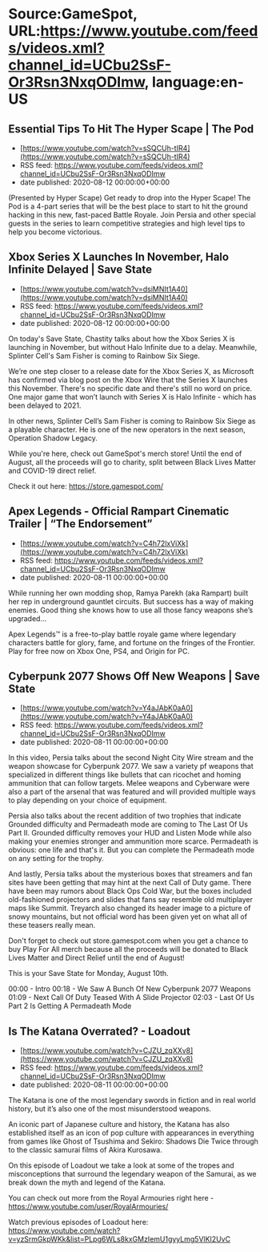 # Source:GameSpot, URL:https://www.youtube.com/feeds/videos.xml?channel_id=UCbu2SsF-Or3Rsn3NxqODImw, language:en-US

## Essential Tips To Hit The Hyper Scape | The Pod
 - [https://www.youtube.com/watch?v=sSQCUh-tIR4](https://www.youtube.com/watch?v=sSQCUh-tIR4)
 - RSS feed: https://www.youtube.com/feeds/videos.xml?channel_id=UCbu2SsF-Or3Rsn3NxqODImw
 - date published: 2020-08-12 00:00:00+00:00

(Presented by Hyper Scape) Get ready to drop into the Hyper Scape! The Pod is a 4-part series that will be the best place to start to hit the ground hacking in this new, fast-paced Battle Royale. Join Persia and other special guests in the series to learn competitive strategies and high level tips to help you become victorious.

## Xbox Series X Launches In November, Halo Infinite Delayed | Save State
 - [https://www.youtube.com/watch?v=dsiMNIt1A40](https://www.youtube.com/watch?v=dsiMNIt1A40)
 - RSS feed: https://www.youtube.com/feeds/videos.xml?channel_id=UCbu2SsF-Or3Rsn3NxqODImw
 - date published: 2020-08-12 00:00:00+00:00

On today's Save State, Chastity talks about how the Xbox Series X is launching in November, but without Halo Infinite due to a delay. Meanwhile, Splinter Cell's Sam Fisher is coming to Rainbow Six Siege.

We’re one step closer to a release date for the Xbox Series X, as Microsoft has confirmed via blog post on the Xbox Wire that the Series X launches this November. There's no specific date and there's still no word on price. One major game that won’t launch with Series X is Halo Infinite - which has been delayed to 2021.

In other news, Splinter Cell’s Sam Fisher is coming to Rainbow Six Siege as a playable character. He is one of the new operators in the next season, Operation Shadow Legacy. 

While you're here, check out GameSpot's merch store!  Until the end of August, all the proceeds will go to charity, split between Black Lives Matter and COVID-19 direct relief. 

Check it out here: https://store.gamespot.com/

## Apex Legends - Official Rampart Cinematic Trailer | “The Endorsement”
 - [https://www.youtube.com/watch?v=C4h72lxViXk](https://www.youtube.com/watch?v=C4h72lxViXk)
 - RSS feed: https://www.youtube.com/feeds/videos.xml?channel_id=UCbu2SsF-Or3Rsn3NxqODImw
 - date published: 2020-08-11 00:00:00+00:00

While running her own modding shop, Ramya Parekh (aka Rampart) built her rep in underground gauntlet circuits. But success has a way of making enemies. Good thing she knows how to use all those fancy weapons she’s upgraded…  


Apex Legends™ is a free-to-play battle royale game where legendary characters battle for glory, fame, and fortune on the fringes of the Frontier. Play for free now on Xbox One, PS4, and Origin for PC.

## Cyberpunk 2077 Shows Off New Weapons | Save State
 - [https://www.youtube.com/watch?v=Y4aJAbK0aA0](https://www.youtube.com/watch?v=Y4aJAbK0aA0)
 - RSS feed: https://www.youtube.com/feeds/videos.xml?channel_id=UCbu2SsF-Or3Rsn3NxqODImw
 - date published: 2020-08-11 00:00:00+00:00

In this video, Persia talks about the second Night City Wire stream and the weapon showcase for Cyberpunk 2077. We saw a variety pf weapons that specialized in different things like bullets that can ricochet and homing ammunition that can follow targets. Melee weapons and Cyberware were also a part of the arsenal that was featured and will provided multiple ways to play depending on your choice of equipment. 

Persia also talks about the recent addition of two trophies that indicate Grounded difficulty and Permadeath mode are coming to The Last Of Us Part II. Grounded difficulty removes your HUD and Listen Mode while also making your enemies stronger and ammunition more scarce. Permadeath is obvious: one life and that's it. But you can complete the Permadeath mode on any setting for the trophy. 

And lastly, Persia talks about the mysterious boxes that streamers and fan sites have been getting that may hint at the next Call of Duty game. There have been may rumors about Black Ops Cold War, but the boxes included old-fashioned projectors and slides that fans say resemble old multiplayer maps like Summit. Treyarch also changed its header image to a picture of snowy mountains, but not official word has been given yet on what all of these teasers really mean.

Don't forget to check out store.gamespot.com when you get a chance to buy Play For All merch because all the proceeds will be donated to Black Lives Matter and Direct Relief until the end of August!

This is your Save State for Monday, August 10th.

00:00 - Intro
00:18 - We Saw A Bunch Of New Cyberpunk 2077 Weapons
01:09 - Next Call Of Duty Teased With A Slide Projector
02:03 - Last Of Us Part 2 Is Getting A Permadeath Mode

## Is The Katana Overrated? - Loadout
 - [https://www.youtube.com/watch?v=CJZU_zqXXv8](https://www.youtube.com/watch?v=CJZU_zqXXv8)
 - RSS feed: https://www.youtube.com/feeds/videos.xml?channel_id=UCbu2SsF-Or3Rsn3NxqODImw
 - date published: 2020-08-11 00:00:00+00:00

The Katana is one of the most legendary swords in fiction and in real world history, but it’s also one of the most misunderstood weapons.

An iconic part of Japanese culture and history, the Katana has also established itself as an icon of pop culture with appearances in everything from games like Ghost of Tsushima and Sekiro: Shadows Die Twice through to the classic samurai films of Akira Kurosawa.

On this episode of Loadout we take a look at some of the tropes and misconceptions that surround the legendary weapon of the Samurai, as we break down the myth and legend of the Katana.

You can check out more from the Royal Armouries right here - https://www.youtube.com/user/RoyalArmouries/

Watch previous episodes of Loadout here: https://www.youtube.com/watch?v=yzSrmGkpWKk&list=PLpg6WLs8kxGMzIemU1gyyLmg5VlKI2UvC

